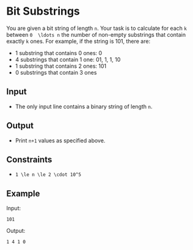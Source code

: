 # Bit Substrings 

You are given a bit string of length ```n```. Your task is to calculate for each ```k``` between ```0  \ldots n``` the number of non-empty substrings that contain exactly ```k``` ones.
For example, if the string is 101, there are:

- 1 substring that contains 0 ones: 0
- 4 substrings that contain 1 one: 01, 1, 1, 10
- 1 substring that contains 2 ones: 101
- 0 substrings that contain 3 ones

## Input
- The only input line contains a binary string of length ```n```.
## Output
- Print ```n+1``` values as specified above.
## Constraints

- ```1 \le n \le 2 \cdot 10^5```

## Example
Input:
```
101
```

Output:
```
1 4 1 0
```
